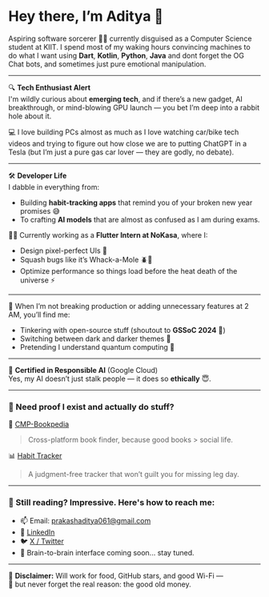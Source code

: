 # Hey there, I’m Aditya 👋

Aspiring software sorcerer 🧙‍♂️ currently disguised as a Computer Science student at KIIT. I spend most of my waking hours convincing machines to do what I want using **Dart**, **Kotlin**, **Python**, **Java** and dont forget the OG Chat bots, and sometimes just pure emotional manipulation.

---

🔍 **Tech Enthusiast Alert**  
I'm wildly curious about **emerging tech**, and if there’s a new gadget, AI breakthrough, or mind-blowing GPU launch — you bet I’m deep into a rabbit hole about it.

💻 I love building PCs almost as much as I love watching car/bike tech videos and trying to figure out how close we are to putting ChatGPT in a Tesla (but I’m just a pure gas car lover — they are godly, no debate).

---

🛠️ **Developer Life**  
I dabble in everything from:
- Building **habit-tracking apps** that remind you of your broken new year promises 😅
- To crafting **AI models** that are almost as confused as I am during exams.

🧑‍💻 Currently working as a **Flutter Intern at NoKasa**, where I:
- Design pixel-perfect UIs 🎨  
- Squash bugs like it’s Whack-a-Mole 🪲🔨  
- Optimize performance so things load before the heat death of the universe ⚡

---

🌌 When I’m not breaking production or adding unnecessary features at 2 AM, you’ll find me:
- Tinkering with open-source stuff (shoutout to **GSSoC 2024** 🙌)
- Switching between dark and darker themes 🖤
- Pretending I understand quantum computing 💫

---

🤖 **Certified in Responsible AI** (Google Cloud)  
Yes, my AI doesn’t just stalk people — it does so **ethically** 😇.

---

### 🧾 Need proof I exist and actually do stuff?

📱 [CMP-Bookpedia](https://github.com/AdityaPrakash-03/CMP-Bookpedia)  
> Cross-platform book finder, because good books > social life.

📊 [Habit Tracker](https://github.com/AdityaPrakash-03/Habit-Tracker)  
> A judgment-free tracker that won’t guilt you for missing leg day.

---

### 📡 Still reading? Impressive. Here's how to reach me:

- 📫 Email: [prakashaditya061@gmail.com](mailto:prakashaditya061@gmail.com)  
- 💼 [LinkedIn](https://www.linkedin.com/in/adityaprakash0302/)  
- 🐦 [X / Twitter](https://x.com/Adi_03_02)  
- 🧠 Brain-to-brain interface coming soon... stay tuned.

---

🚨 **Disclaimer:** Will work for food, GitHub stars, and good Wi-Fi —  
💸 but never forget the real reason: the good old money.
